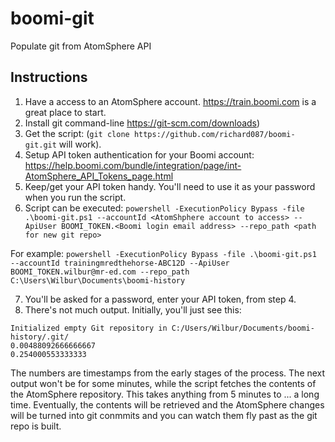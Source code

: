# boomi-git
Populate git from AtomSphere API

## Instructions
1. Have a access to an AtomSphere account. https://train.boomi.com is a great place to start.
2. Install git command-line https://git-scm.com/downloads)
3. Get the script: (```git clone https://github.com/richard087/boomi-git.git``` will work).
4. Setup API token authentication for your Boomi account: https://help.boomi.com/bundle/integration/page/int-AtomSphere_API_Tokens_page.html
5. Keep/get your API token handy. You'll need to use it as your password when you run the script.
6. Script can be executed:
`powershell -ExecutionPolicy Bypass -file .\boomi-git.ps1 --accountId <AtomShphere account to access> --ApiUser BOOMI_TOKEN.<Boomi login email address> --repo_path <path for new git repo>`

For example: `powershell -ExecutionPolicy Bypass -file .\boomi-git.ps1 --accountId trainingmredthehorse-ABC12D --ApiUser BOOMI_TOKEN.wilbur@mr-ed.com --repo_path C:\Users\Wilbur\Documents\boomi-history`

7. You'll be asked for a password, enter your API token, from step 4.
8. There's not much output. Initially, you'll just see this:
```
Initialized empty Git repository in C:/Users/Wilbur/Documents/boomi-history/.git/
0.00488092666666667
0.254000553333333
```
The numbers are timestamps from the early stages of the process. The next output won't be for some minutes, while the script fetches the contents of the AtomSphere repository. This takes anything from 5 minutes to ... a long time. Eventually, the contents will be retrieved and the AtomSphere changes will be turned into git conmmits and you can watch them fly past as the git repo is built.

